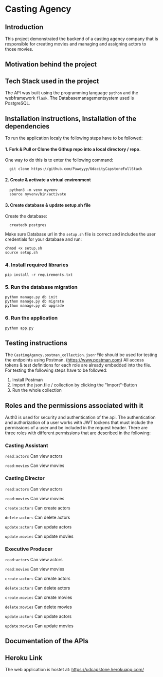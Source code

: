 # Casting Agency

## Introduction
This project demonstrated the backend of a casting agency company that is responsible for creating movies and managing and assigning actors to those movies. 

## Motivation behind the project


## Tech Stack used in the project
The API was built using the programming language `python` and the webframework `flask`.
The Databasemanagementsystem used is PostgreSQL.

## Installation instructions, Installation of the dependencies
To run the application localy the following steps have to be followed:

#### 1. Fork & Pull or Clone the Githup repo into a local directory / repo.
One way to do this is to enter the following command:
```
  git clone https://github.com/Paweyyy/UdacityCapstoneFullStack
```

#### 2. Create & activate a virtual environment
```
  python3 -m venv myvenv
  source myvenv/bin/activate
```

#### 3. Create database & update setup.sh file
Create the database:
```
  createdb postgres
```

Make sure Database url in the `setup.sh` file is correct and includes the user credentials for your database and run:
```
chmod +x setup.sh
source setup.sh
```

### 4. Install required libraries

```
pip install -r requirements.txt
```

### 5. Run the database migration
```
python manage.py db init
python manage.py db migrate
python manage.py db upgrade
```

### 6. Run the application
`python app.py`

## Testing instructions
The `CastingAgency.postman_collection.json`-File should be used for testing the endpoints using Postman. (https://www.postman.com)
All access tokens & test definitions for each role are already embedded into the file. For testing the following steps have to be followed:
1. Install Postman
2. Import the json.file / collection by clicking the "Import"-Button
3. Run the whole collection

## Roles and the permissions associated with it
Auth0 is used for security and authentication of the api. The authentication and authorization of a user works with JWT tockens that must include the permissions of a user and be included in the request header. There are three roles with different permissions that are described in the following:

### Casting Assistant
`read:actors` Can view actors

`read:movies` Can view movies

### Casting Director
`read:actors` Can view actors

`read:movies` Can view movies

`create:actors` Can create actors

`delete:actors` Can delete actors

`update:actors` Can update actors

`update:movies` Can update movies

### Executive Producer
`read:actors` Can view actors

`read:movies` Can view movies

`create:actors` Can create actors

`delete:actors` Can delete actors

`create:movies` Can create movies

`delete:movies` Can delete movies

`update:actors` Can update actors

`update:movies` Can update movies

## Documentation of the APIs
## Heroku Link
The web application is hostet at: https://udcapstone.herokuapp.com/


